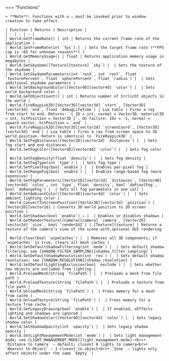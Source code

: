 === "Functions"

    > **Note**: Functions with a ⚠️ must be invoked prior to window creation to take effect.

    | Function | Returns | Description |
    | - | - | - |
    | World.GetFrameRate() | int | Returns the current frame rate of the application |
    | World.SetFrameRate(int `fps`) |  | Sets the target frame rate (**FPS cap is ~65 for unknown reasons**) |
    | World.GetMemoryUsage() | float | Returns application memory usage in megabytes |
    | World.SetSkydome([Texture][texture] `sky`) |  | Sets the texture of the skydome |
    | World.SetSkydomeParameters(int `resX`, int `resY`, float `texturePercent`, float `spherePercent`, float `radius`) |  | Sets additional skydome parameters |
    | World.SetBackgroundColor([Vector4D][vector4d] `color`) |  | Sets world background color |
    | World.GetObjectCount() | int | Returns number of Irrlicht objects in the world |
    | World.FireRaypick3D([Vector3D][vector3d] `start`, [Vector3D][vector3d] `end`, float `debugLifeTime`) | Lua table | Fires a ray from start to end. Returns: `{ ID = int, normal = Vector3D, materialID = int, hitPosition = Vector3D }`. On failure: IDs = -1, normal = upward vector, hitPosition = `end` |
    | World.FireRaypick2D([Vector2D][vector2d] `screenCoord`, [Vector3D][vector3d] `end`) | Lua table | Fires a ray from screen space to 3D world position. Return is identical to `FireRaypick3D` |
    | World.SetFogDistances([Vector2D][vector2d] `distances`) |  | Sets fog start and end distances |
    | World.SetFogColor([Vector4D][vector4d] `color`) |  | Sets fog color |
    | World.SetFogDensity(float `density`) |  | Sets fog density |
    | World.SetFogType(int `type`) |  | Sets fog type |
    | World.SetPixelFog(bool `enable`) |  | Enables per-pixel fog |
    | World.SetRangeFog(bool `enable`) |  | Enables range-based fog (more expensive) |
    | World.SetFogParameters([Vector2D][vector2d] `distances`, [Vector4D][vector4d] `color`, int `type`, float `density`, bool `doPixelFog`, bool `doRangeFog`) |  | Sets all fog parameters in one call |
    | World.SetAmbientColor([Vector4D][vector4d] `color`) |  | Sets ambient lighting color |
    | World.ConvertToScreenPosition([Vector3D][vector3d] `position`) | [Vector2D][vector2d] | Converts 3D world position to 2D screen position |
    | World.SetShadows(bool `enable`) ⚠️ |  | Enables or disables shadows |
    | World.GetRenderTexture([Camera][camera] `camera`, [Vector2D][vector2d] `size`, bool `renderGUI`) | [Texture][texture] | Returns a texture of the camera’s view of the scene with optional GUI rendering |
    | World.Clear(bool `wipeCaches`) |  | Removes all 3D components; if `wipeCaches` is true, clears all mesh caches |
    | World.SetDefaultShadowFiltering(int `mode`) |  | Sets default shadow filtering; see [SHADOW_FILTER_SAMPLING][shadow_filter_sampling] |
    | World.SetDefaultShadowResolution(int `res`) |  | Sets default shadow resolution; see [SHADOW_RESOLUTION][shadow_resolution] |
    | World.SetDefaultLightingExclusion(bool `exclude`) |  | Sets whether new objects are excluded from lighting |
    | World.PreloadMesh(String `filePath`) |  | Preloads a mesh from file path |
    | World.PreloadTexture(String `filePath`) |  | Preloads a texture from file path |
    | World.UnloadMesh(String `filePath`) |  | Frees memory for a mesh from cache |
    | World.UnloadTexture(String `filePath`) |  | Frees memory for a texture from cache |
    | World.SetLegacyDrawing(bool `enable`) |  | If enabled, xEffects lighting and shadows are ignored |
    | World.SetShadowColor([Vector4D][vector4d] `color`) |  | Sets legacy shadow color |
    | World.SetShadowOpacity(int `opacity`) |  | Sets legacy shadow opacity |
    | World.SetLightManagementMode(int `mode`) |  | Sets light management mode; see [LIGHT_MANAGEMENT_MODE][light_management_mode]:<br>• `Distance to Camera` – default; closest 8 lights to camera<br>• `Nearest to Object` – 3 closest to object<br>• `Zone` – lights only affect objects under the same `Empty` |

[shadow_filter_sampling]: https://darttheg.github.io/LimeAPI/api/structs.html#shadow_filter_sampling
[shadow_resolution]: https://darttheg.github.io/LimeAPI/api/structs.html#shadow_resolution
[light_management_mode]: https://darttheg.github.io/LimeAPI/api/structs.html#light_management_mode

[vector2d]: https://darttheg.github.io/LimeAPI/api/classes/vector2d.html
[vector3d]: https://darttheg.github.io/LimeAPI/api/classes/vector3d.html
[vector4d]: https://darttheg.github.io/LimeAPI/api/classes/vector4d.html
[texture]: https://darttheg.github.io/LimeAPI/api/classes/texture.html
[camera]: https://darttheg.github.io/LimeAPI/api/classes/3d/camera.html
